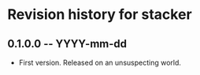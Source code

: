 # Revision history for stacker

## 0.1.0.0  -- YYYY-mm-dd

* First version. Released on an unsuspecting world.
